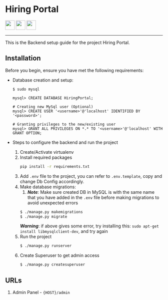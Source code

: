 # Hiring Portal
<img src="https://img.shields.io/badge/Python-3.8.10-blue.svg" height="30"></img> 
<img src="https://img.shields.io/badge/Django-3.1.7-blue.svg" height="30"></img> 
<img src="https://img.shields.io/badge/Django%20Rest%20Framework-3.12.4-blue.svg" height="30"></img>
<hr/>


This is the Backend setup guide for the project Hiring Portal.
## Installation

Before you begin, ensure you have met the following requirements:

* Database creation and setup:
    ```
    $ sudo mysql
    
    mysql> CREATE DATABASE HiringPortal;
    
    # Creating new MySql user (Optional)
    mysql> CREATE USER '<username>'@'localhost' IDENTIFIED BY '<password>';
    
    # Granting privileges to the new/existing user
    mysql> GRANT ALL PRIVILEGES ON *.* TO '<username>'@'localhost' WITH GRANT OPTION;
    ```

* Steps to configure the backend and run the project
  1. Create/Activate virtualenv
  2. Install required packages
      ```bash
      pip install -r requirements.txt
      ```
  3. Add `.env` file to the project, you can refer to `.env.template`, copy and change Db Config accordingly. 
  4. Make database migrations:
      1. ***Note***: Make sure created DB in MySQL is with the same name that you have added in the `.env` file before making migrations to avoid unexpected errors
      ```bash
      $ ./manage.py makemigrations
      $ ./manage.py migrate
      ```
     ***Warning***: if above gives some error, try installing this: `sudo apt-get install libmysqlclient-dev`, and try again
  5. Run the project
      ```bash
      $ ./manage.py runserver
      ```
  6. Create Superuser to get admin access
     ```bash
     $ ./manage.py createsuperuser
     ```

## URLs
1. Admin Panel - `{HOST}/admin`
